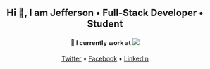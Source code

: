 <h2 align="center">Hi 👋, I am Jefferson • Full-Stack Developer • Student</h2>
<h4 align="center">🔭 I currently work at <img src="https://images.squarespace-cdn.com/content/v1/58d10f5e3a041177cac79cc4/1537264897037-9CFUTHMNPG3FSZ5QZ29A/Overloop+1.6-39.png?format=1500w"></h4>


<p align="center">
  <a href="https://twitter.com/Tee4Jey">Twitter</a> • 
  <a href="https://web.facebook.com/addaipokut">Facebook</a> • 
  <a href="https://www.linkedin.com/in/jefferson-tuffour-addai-poku-a49081193/">LinkedIn</a>
</p>

<!--
**jeffepok/jeffepok** is a ✨ _special_ ✨ repository because its `README.md` (this file) appears on your GitHub profile.

Here are some ideas to get you started:

- 🔭 I’m currently working on ...
- 🌱 I’m currently learning ...
- 👯 I’m looking to collaborate on ...
- 🤔 I’m looking for help with ...
- 💬 Ask me about ...
- 📫 How to reach me: ...
- 😄 Pronouns: ...
- ⚡ Fun fact: ...
-->
